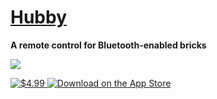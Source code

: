 # [Hubby](https://toddheasley.com/hubby)

__A remote control for Bluetooth-enabled bricks__

<p><a href="https://toddheasley.com/hubby"><picture>
  <source media="(prefers-color-scheme: dark)" srcset="https://toddheasley.com/hubby/hubby-app-alt-dark.png">
  <img src="https://toddheasley.com/hubby/hubby-app-alt.png">
</picture></a></p>

[![$4.99](https://toddheasley.com/hubby/price.svg) ![Download on the App Store](https://toddheasley.com/hubby/download.svg)](https://apps.apple.com/app/id6742765350)
